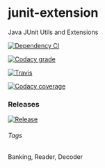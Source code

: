# junit-extension
Java JUnit Utils and Extensions

[![Dependency CI](https://dependencyci.com/github/qoomon/junit-extension/badge)](https://dependencyci.com/github/qoomon/junit-extension)

[![Codacy grade](https://img.shields.io/codacy/grade/d4e120eafc4341aabe1a474aa17008b6.svg)](https://www.codacy.com/app/bengt-brodersen/junit-extension)

[![Travis](https://img.shields.io/travis/qoomon/banking-swift-messages-java.svg)](https://travis-ci.org/qoomon/junit-extension)

[![Codacy coverage](https://img.shields.io/codacy/coverage/d4e120eafc4341aabe1a474aa17008b6.svg)](https://www.codacy.com/app/bengt-brodersen/junit-extension)

### Releases

[![Release](https://jitpack.io/v/qoomon/banking-swift-messages-java.svg)](https://jitpack.io/#qoomon/junit-extension)


###### Tags
Banking, Reader, Decoder
